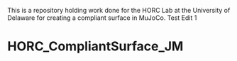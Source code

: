 This is a repository holding work done for the HORC Lab at the University of Delaware
for creating a compliant surface in MuJoCo. Test Edit 1
# HORC_CompliantSurface_JM
